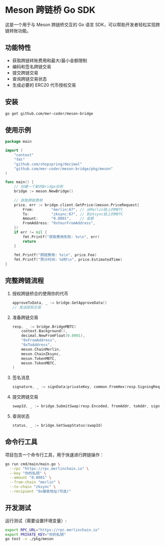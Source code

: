 # Meson 跨链桥 Go SDK

这是一个用于与 Meson 跨链桥交互的 Go 语言 SDK，可以帮助开发者轻松实现跨链转账功能。

## 功能特性

- 获取跨链转账费用和最大/最小金额限制
- 编码和签名跨链交易
- 提交跨链交易
- 查询跨链交易状态
- 生成必要的 ERC20 代币授权交易

## 安装

```bash
go get github.com/mer-coder/meson-bridge
```

## 使用示例

```go
package main

import (
    "context"
    "fmt"
    "github.com/shopspring/decimal"
    "github.com/mer-coder/meson-bridge/pkg/meson"
)

func main() {
    // 创建一个新的Bridge实例
    bridge := meson.NewBridge()
    
    // 获取跨链费用
    price, err := bridge.client.GetPrice(&meson.PriceRequest{
        From:        "merlin:67", // 从Merlin链上的MBTC
        To:          "zksync:67", // 到zksync链上的MBTC
        Amount:      "0.0001",    // 金额
        FromAddress: "0xYourFromAddress", 
    })
    if err != nil {
        fmt.Printf("获取费用失败: %v\n", err)
        return
    }
    
    fmt.Printf("跨链费用: %s\n", price.Fee)
    fmt.Printf("预计时间: %d秒\n", price.EstimatedTime)
}
```

## 完整跨链流程

1. 授权跨链桥合约使用你的代币
   ```go
   approveTxData, _ := bridge.GetApproveData()
   // 发送授权交易
   ```

2. 准备跨链交易
   ```go
   resp, _ := bridge.BridgeMBTC(
       context.Background(),
       decimal.NewFromFloat(0.0001),
       "0xFromAddress",
       "0xToAddress",
       meson.ChainMerlin,
       meson.ChainZksync,
       meson.TokenMBTC,
       meson.TokenMBTC,
   )
   ```

3. 签名消息
   ```go
   signature, _ := signData(privateKey, common.FromHex(resp.SigningRequest.Hash))
   ```

4. 提交跨链交易
   ```go
   swapId, _ := bridge.SubmitSwap(resp.Encoded, fromAddr, toAddr, signature)
   ```

5. 查询状态
   ```go
   status, _ := bridge.GetSwapStatus(swapId)
   ```

## 命令行工具

项目包含一个命令行工具，用于快速进行跨链操作：

```bash
go run cmd/main/main.go \
  --rpc "https://rpc.merlinchain.io" \
  --key "你的私钥" \
  --amount "0.0001" \
  --from-chain "merlin" \
  --to-chain "zksync" \
  --recipient "0x接收地址(可选)"
```

## 开发测试

运行测试（需要设置环境变量）:

```bash
export RPC_URL="https://rpc.merlinchain.io"
export PRIVATE_KEY="你的私钥"
go test -v ./pkg/meson
``` 